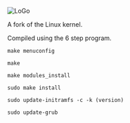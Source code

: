 
![LoGo](http://repo.vinlark.info/antediluvian/logo.PNG)

A fork of the Linux kernel. 

Compiled using the 6 step program.

``make menuconfig``

``make``

``make modules_install``

``sudo make install``

``sudo update-initramfs -c -k (version)``

``sudo update-grub``
